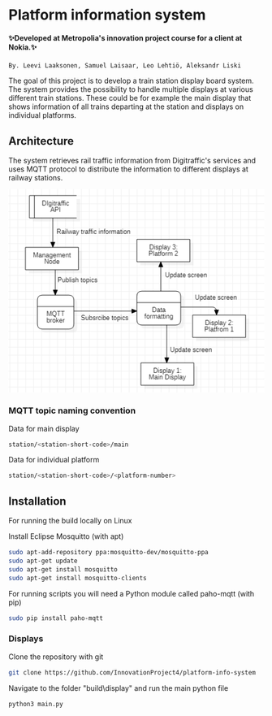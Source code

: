 # Platform information system

#### ✨Developed at Metropolia's innovation project course for a client at Nokia.✨

    By. Leevi Laaksonen, Samuel Laisaar, Leo Lehtiö, Aleksandr Liski

The goal of this project is to develop a train station display board system. The system provides the possibility to handle multiple displays at various different train stations. These could be for example the main display that shows information of all trains departing at the station and displays on individual platforms.

## Architecture

The system retrieves rail traffic information from Digitraffic's services and uses MQTT protocol to distribute the information to different displays at railway stations.

![data flow diagram](doc/diagrams/data_flow_diagram.png)

### MQTT topic naming convention
Data for main display
```sh
station/<station-short-code>/main
```
Data for individual platform
```sh
station/<station-short-code>/<platform-number>
```

## Installation
For running the build locally on Linux

Install Eclipse Mosquitto  (with apt)
```sh
sudo apt-add-repository ppa:mosquitto-dev/mosquitto-ppa
sudo apt-get update
sudo apt-get install mosquitto
sudo apt-get install mosquitto-clients
```
For running scripts you will need a Python module called paho-mqtt (with pip)
```sh
sudo pip install paho-mqtt
```

### Displays
Clone the repository with git
```sh
git clone https://github.com/InnovationProject4/platform-info-system
```
Navigate to the folder "build\display" and run the main python file
```sh
python3 main.py
```

